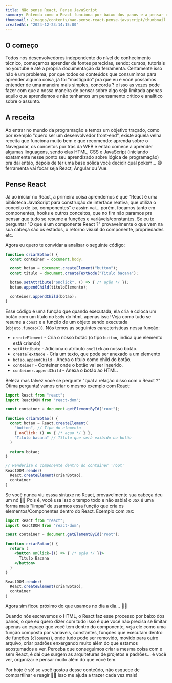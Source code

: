 ```yaml
---
title: Não pense React, Pense JavaScript
summary: Entenda como o React funciona por baixo dos panos e a pensar de forma fragmentada, não se limitando apenas ao escopo do componente.
thumbnail: /images/contents/nao-pense-react-pense-javascript/thumbnail.jpg
createdAt: "2024-12-23:14:15:00"
---
```


## O começo

Todos nós desenvolvedores independente do nível de conhecimento técnico, começamos aprender de fontes parecidas, sendo: cursos, tutoriais no youtube e até a própria documentação da ferramenta. Certamente isso não é um problema, por que todos os conteúdos que consumimos para aprender alguma coisa, já foi "mastigado" pra que eu e você possamos entender de uma maneira mais simples, concorda ? e isso as vezes pode fazer com que a nossa maneira de pensar sobre algo seja limitada apenas aquilo que aprendemos e não tenhamos um pensamento crítico e analítico sobre o assunto.

## A receita

Ao entrar no mundo da programação e temos um objetivo traçado, como por exemplo "quero ser um desenvolvedor front-end", existe aquela velha receita que funciona muito bem e que recomendo: aprenda sobre o Navegador, os conceitos por trás da WEB e então comece a aprender algumas linguagens, sendo elas HTML, CSS e JavaScript (iniciando exatamente nesse ponto seu aprendizado sobre lógica de programação) pra dai então, depois de ter uma base sólida você decidir qual pokem... 😅 ferramenta vai focar seja React, Angular ou Vue.

## Pense React

Já ao iniciar no React, a primeira coisa aprendemos é que "React é uma biblioteca JavaScript para construção de interface reativa, que utiliza o conceito de jsx, componentes" e assim vai... porém, focamos tanto em componentes, hooks e outros conceitos, que no fim não paramos pra pensar que tudo se resume a funções e variáveis/constantes. Se eu te perguntar "O que é um componente React ?" provavelmente o que vem na sua cabeça são os estados, o retorno visual do componente, propriedades etc.

Agora eu quero te convidar a analisar o seguinte código:

```jsx
function criarBotao() {
  const conteiner = document.body;

  const botao = document.createElement("button");
  const titulo = document.createTextNode("Titulo bacana");

  botao.setAttribute("onclick", () => { /* ação */ });
  botao.appendChild(tituloElemento);

  conteiner.appendChild(botao);
}
```

Esse código é uma função que quando executada, ela cria e coloca um botão com um título no `body` do html, apenas isso! Veja como tudo se resume a `const` e a função de um objeto sendo executada (`objeto.funcao()`). Nós temos as seguintes caracteristicas nessa função:

- `createElement` - Cria o nosso botão (o tipo `button`, indica que elemento está criando)
- `setAttribute` - Adiciona o atributo `onclick` ao nosso botão.
- `createTextNode` - Cria um texto, que pode ser anexado a um elemento
- `botao.appendChild` - Anexa o título como child do botão.
- `conteiner` - Conteiner onde o botão vai ser inserido.
- `conteiner.appendChild` - Anexa o botão ao HTML.

Beleza mas talvez você se pergunte "qual a relação disso com o React ?" Ótima pergunta! vamos criar o mesmo exemplo com React:

```jsx
import React from "react";
import ReactDOM from "react-dom";

const container = document.getElementById("root");

function criarBotao() {
  const botao = React.createElement(
    "button", // Tipo do elemento
    { onClick: () => { /* açao */ } },
    "Titulo bacana" // Título que será exibido no botão
  )

  return botao;
}

// Renderiza o componente dentro do container 'root'
ReactDOM.render(
  React.createElement(criarBotao),
  container
)
```

Se você nunca viu esssa sintaxe no React, provavelmente sua cabeça deu um nó 😵‍💫 Pois é, você usa isso o tempo todo e não sabia! o `JSX` é uma forma mais "limpa" de usarmos essa função que cria os elementos/Componentes dentro do React. Exemplo com `JSX`:

```jsx
import React from "react";
import ReactDOM from "react-dom";

const container = document.getElementById("root");

function criarBotao() {
  return (
    <button onClick={() => { /* ação */ }}>
      Titulo Bacana
    </button>
  )
}

ReactDOM.render(
  React.createElement(criarBotao),
  container
)
```
Agora sim ficou próximo do que usamos no dia a dia... 😮‍💨

Quando nós escrevemos o HTML, o React faz esse processo por baixo dos panos, o que eu quero dizer com tudo isso é que você não precisa se limitar apenas ao espaço que você tem dentro do componente, veja ele como uma função composta por variáveis, constantes, funções que executam dentro de funções (`closures`), onde tudo pode ser removido, movido para outro arquivo, criar padrões enxergando muito além do que estamos acostumados a ver. Perceba que conseguimos criar a mesma coisa com e sem React, é dai que surgem as arquiteturas de projetos e padrões... é você ver, organizar e pensar muito além do que você tem.

Por hoje é só! se você gostou desse conteúdo, não esquece de compartilhar e reagir 👍🏻 isso me ajuda a trazer cada vez mais!
